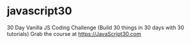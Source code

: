 # javascript30

30 Day Vanilla JS Coding Challenge (Build 30 things in 30 days with 30 tutorials)
Grab the course at https://JavaScript30.com